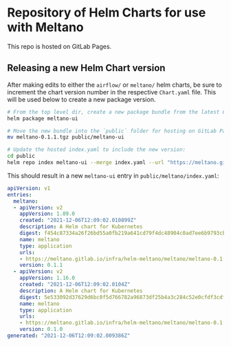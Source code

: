 # Repository of Helm Charts for use with Meltano

This repo is hosted on GitLab Pages.

## Releasing a new Helm Chart version

After making edits to either the `airflow/` or `meltano/` helm charts, be sure to increment the chart version number in the respective `Chart.yaml` file. This will be used below to create a new package version.

```sh
# From the top level dir, create a new package bundle from the latest Chart version:
helm package meltano-ui

# Move the new bundle into the `public` folder for hosting on GitLab Pages:
mv meltano-0.1.1.tgz public/meltano-ui

# Update the hosted index.yaml to include the new version:
cd public
helm repo index meltano-ui --merge index.yaml --url "https://meltano.gitlab.io/infra/helm-meltano/meltano-ui"
```

This should result in a new `meltano-ui` entry in `public/meltano/index.yaml`:

```yaml
apiVersion: v1
entries:
  meltano:
  - apiVersion: v2
    appVersion: 1.89.0
    created: "2021-12-06T12:09:02.010899Z"
    description: A Helm chart for Kubernetes
    digest: f454c87334a26f26bd55a0fb219a641cd79f4dc48904c0ad7ee6b9793cbe38bb
    name: meltano
    type: application
    urls:
    - https://meltano.gitlab.io/infra/helm-meltano/meltano/meltano-0.1.1.tgz
    version: 0.1.1
  - apiVersion: v2
    appVersion: 1.16.0
    created: "2021-12-06T12:09:02.0104Z"
    description: A Helm chart for Kubernetes
    digest: 5e533092d37629d6bc0f5d766782a96873df25b4a3c284c52e0cfdf3cdf2672e
    name: meltano
    type: application
    urls:
    - https://meltano.gitlab.io/infra/helm-meltano/meltano/meltano-0.1.0.tgz
    version: 0.1.0
generated: "2021-12-06T12:09:02.009386Z"
```